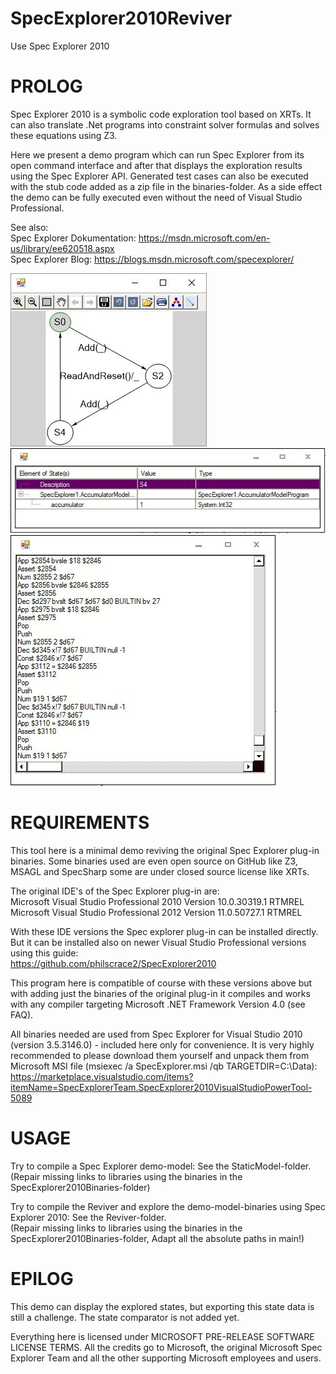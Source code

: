 # SpecExplorer2010Reviver
Use Spec Explorer 2010

PROLOG
======
Spec Explorer 2010 is a symbolic code exploration tool based on XRTs. 
It can also translate .Net programs into constraint solver formulas and solves these equations using Z3.

Here we present a demo program which can run Spec Explorer from its open command interface and after that displays the exploration results using the Spec Explorer API. Generated test cases can also be executed with the stub code added as a zip file in the binaries-folder. As a side effect the demo can be fully executed even without the need of Visual Studio Professional. 

See also: <br>
Spec Explorer Dokumentation: https://msdn.microsoft.com/en-us/library/ee620518.aspx <br>
Spec Explorer Blog: https://blogs.msdn.microsoft.com/specexplorer/


![Screenshot1](Images/Viewer.jpg)
![Screenshot2](Images/States.JPG)
![Screenshot3](Images/Log.JPG)


REQUIREMENTS
======
This tool here is a minimal demo reviving the original Spec Explorer plug-in binaries.
Some binaries used are even open source on GitHub like Z3, MSAGL and SpecSharp some are under closed source license like XRTs. 

The original IDE's of the Spec Explorer plug-in are: <br>
Microsoft Visual Studio Professional 2010 Version 10.0.30319.1 RTMREL<br>
Microsoft Visual Studio Professional 2012 Version 11.0.50727.1 RTMREL<br>

With these IDE versions the Spec explorer plug-in can be installed directly. But it can be installed also on newer Visual Studio Professional versions using this guide: <br>
https://github.com/philscrace2/SpecExplorer2010 

This program here is compatible of course with these versions above but with adding just the binaries of the original plug-in it compiles and works with any compiler targeting Microsoft .NET Framework Version 4.0 (see FAQ).

All binaries needed are used from Spec Explorer for Visual Studio 2010 (version 3.5.3146.0) - included here only for convenience.
It is very highly recommended to please download them yourself and unpack them from Microsoft MSI file (msiexec /a SpecExplorer.msi /qb TARGETDIR=C:\Data\): <br>
https://marketplace.visualstudio.com/items?itemName=SpecExplorerTeam.SpecExplorer2010VisualStudioPowerTool-5089

USAGE
======
Try to compile a Spec Explorer demo-model: See the StaticModel-folder. <br>
(Repair missing links to libraries using the binaries in the SpecExplorer2010Binaries-folder)

Try to compile the Reviver and explore the demo-model-binaries using Spec Explorer 2010: See the Reviver-folder. <br>
(Repair missing links to libraries using the binaries in the SpecExplorer2010Binaries-folder,
Adapt all the absolute paths in main!)


EPILOG
======
This demo can display the explored states, but exporting this state data is still a challenge.
The state comparator is not added yet. 

Everything here is licensed under MICROSOFT PRE-RELEASE SOFTWARE LICENSE TERMS. 
All the credits go to Microsoft, the original Microsoft Spec Explorer Team and all the other supporting Microsoft employees and users.
